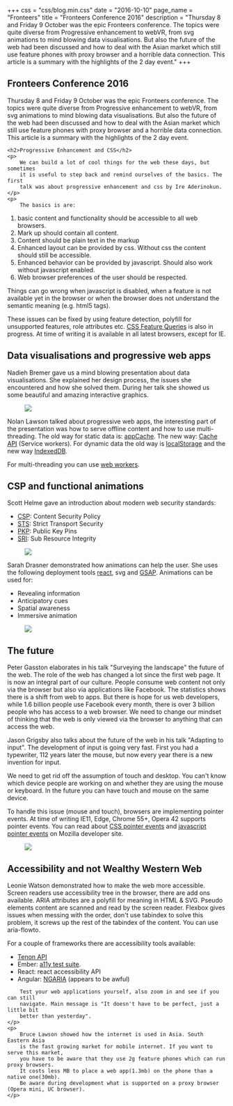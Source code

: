 +++
css = "css/blog.min.css"
date = "2016-10-10"
page_name = "Fronteers"
title = "Fronteers Conference 2016"
description = "Thursday 8 and Friday 9 October was the epic Fronteers conference. The topics were quite diverse from Progressive enhancement to webVR, from svg animations to mind blowing data visualisations. But also the future of the web had been discussed and how to deal with the Asian market which still use feature phones with proxy browser and a horrible data connection. This article is a summary with the highlights of the 2 day event."
+++

<article role="article">
    <h1>Fronteers Conference 2016</h1>
    <p>
        Thursday 8 and Friday 9 October was the epic Fronteers conference.
        The topics were quite diverse from Progressive enhancement to webVR,
        from svg animations to mind blowing data visualisations. But also the
        future of the web had been discussed and how to deal with the Asian market
        which still use feature phones with proxy browser and a horrible data connection.
        This article is a summary with the highlights of the 2 day event.
    </p>

    <h2>Progressive Enhancement and CSS</h2>
    <p>
        We can build a lot of cool things for the web these days, but sometimes
        it is useful to step back and remind ourselves of the basics. The first
        talk was about progressive enhancement and css by Ire Aderinokun.
    </p>
    <p>
        The basics is are:
   </p>
   <ol>
        <li>basic content and functionality should be accessible to all web browsers. </li>
        <li>Mark up should contain all content.</li>
        <li>Content should be plain text in the markup</li>
        <li>Enhanced layout can be provided by css. Without css the content should still be accessible.</li>
        <li>Enhanced behavior can be provided by javascript. Should also work without javascript enabled.</li>
        <li>Web browser preferences of the user should be respected.</li>
    </ol>
    <p>
        Things can go wrong when javascript is disabled, when a feature is not
        available yet in the browser or when the browser does not understand the
        semantic meaning (e.g. html5 tags).
    </p>
    <p>
        These issues can be fixed by using feature detection, polyfill for unsupported
        features, role attributes etc. <a href="https://developer.mozilla.org/en-US/docs/Web/CSS/@supports">CSS Feature Queries</a>
        is also in progress. At time of writing it is available in all latest browsers, except for IE.
    </p>
    <h2>Data visualisations and progressive web apps</h2>
    <p>
        Nadieh Bremer gave us a mind blowing presentation about data visualisations.
        She explained her design process, the issues she encountered and how she solved
        them. During her talk she showed us some beautiful and amazing interactive graphics.
    </p>
    <figure>
        <img src="/img/nadieh_bremer.jpg">
    </figure>
    <p>
        Nolan Lawson talked about progressive web apps, the interesting part of
        the presentation was how to serve offline content and how to use multi-threading.
        The old way for static data is:
        <a href=="https://www.html5rocks.com/en/tutorials/appcache/beginner/">appCache</a>.
        The new way: <a href="https://developers.google.com/web/fundamentals/getting-started/primers/service-workers">Cache API</a> (Service workers). For dynamic data the
        old way is <a href="https://developer.mozilla.org/en-US/docs/Web/API/Web_Storage_API/Using_the_Web_Storage_API">localStorage</a> and the new way <a href="http://blogs.shephertz.com/2014/01/14/html5-learn-how-to-use-indexeddb/">IndexedDB</a>.
    </p>
    <p>
        For multi-threading you can use <a href="http://www.htmlgoodies.com/html5/tutorials/introducing-html-5-web-workers-bringing-multi-threading-to-javascript.html#fbid=bNp9ZTkylph">web workers</a>.
    </p>
    <h2>CSP and functional animations</h2>
    <p>
        Scott Helme gave an introduction about modern web security standards:
    </p>
    <ul>
        <li><a href=""https://developer.mozilla.org/en-US/docs/Web/Security/CSP/Introducing_Content_Security_Policy>CSP</a>: Content Security Policy</li>
        <li><a href="https://developer.mozilla.org/en-US/docs/Web/Security/HTTP_strict_transport_security">STS</a>: Strict Transport Security</li>
        <li><a href="https://developer.mozilla.org/en-US/docs/Web/Security/Public_Key_Pinning">PKP</a>: Public Key Pins</li>
        <li><a href="https://developer.mozilla.org/en-US/docs/Web/Security/Subresource_Integrity">SRI</a>: Sub Resource Integrity</li>
    </ul>
    <figure>
        <img src="/img/scott_helme.jpg">
    </figure>
    <p>
        Sarah Drasner demonstrated how animations can help the user. She uses the
        following deployment tools <a href="https://facebook.github.io/react/">react</a>,
        svg and <a href="http://greensock.com/">GSAP</a>. Animations can be used for:
    </p>
    <ul>
        <li>Revealing information</li>
        <li>Anticipatory cues</li>
        <li>Spatial awareness</li>
        <li>Immersive animation</li>
    </ul>
    <figure>
        <img src="/img/sara_drasner.jpg">
    </figure>
    <h2>The future</h2>
    <p>
        Peter Gasston elaborates in his talk "Surveying the landscape" the future
        of the web. The role of the web has changed a lot since the first web page.
        It is now an integral part of our culture. People consume web content not
        only via the browser but also via applications like Facebook. The
        statistics shows there is a shift from web to apps. But there is
        hope for us web developers, while 1.6 billion people use Facebook every month,
        there is over 3 billion people who has access to a web browser. We
        need to change our mindset of thinking that the web is only viewed via the browser to
        anything that can access the web.
    </p>
    <p>
        Jason Grigsby also talks about the future of the web in his talk "Adapting to input".
        The development of input is going very fast. First you had a typewriter, 112 years
        later the mouse, but now every year there is a new invention for input.
    </p>
    <p>
        We need to get rid off the assumption of touch and desktop. You can't know
        which device people are working on and whether they are using the mouse or
        keyboard. In the future you can have touch and mouse on the same device.
    </p>
    <p>
        To handle this issue (mouse and touch), browsers are implementing pointer events.
        At time of writing IE11, Edge, Chrome 55+, Opera 42 supports pointer events.        
        You can read about <a href="https://developer.mozilla.org/en-US/docs/Web/CSS/pointer-events">CSS pointer events</a>
        and <a href="https://developer.mozilla.org/en-US/docs/Web/API/Pointer_events">javascript pointer events</a> on Mozilla developer site.
    </p>    
    <figure>
        <img src="/img/jason_grigsby.jpg">
    </figure>
    <h2>Accessibility and not Wealthy Western Web</h2>
    <p>
        Leonie Watson demonstrated how to make the web more accessible.
        Screen readers use accessibility tree in the browser, there are
        add ons available. ARIA attributes are a polyfill for meaning in HTML & SVG.
        Pseudo elements content are scanned and read by the screen reader.
        Flexbox gives issues when messing with the order, don't use tabindex to solve
        this problem, it screws up the rest of the tabindex of the content. You can
        use aria-flowto.
    </p>
    <p>
        For a couple of frameworks there are accessibility tools available:        
    </p>
    <ul>
        <li><a href="tenon.io">Tenon API</a></li>
        <li>Ember: <a href="https://github.com/ember-a11y/ember-a11y-testing">a11y test suite</a>.</li>
        <li>React: react accessibility API</li>
        <li>Angular: <a href="https://docs.angularjs.org/guide/accessibility">NGARIA</a> (appears to be awful)</li>
    </ul>
    <p>

        Test your web applications yourself, also zoom in and see if you can still
        navigate. Main message is "It doesn't have to be perfect, just a little bit
        better than yesterday".
    </p>
    <p>
        Bruce Lawson showed how the internet is used in Asia. South Eastern Asia
        is the fast growing market for mobile internet. If you want to serve this market,
        you have to be aware that they use 2g feature phones which can run proxy browsers.        
        It costs less MB to place a web app(1.3mb) on the phone than a native one(30mb).
        Be aware during development what is supported on a proxy browser (Opera mini, UC browser).
    </p>    
</article>
